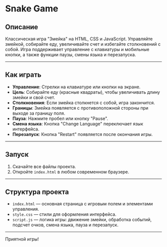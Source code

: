 # Snake Game

## Описание

Классическая игра "Змейка" на HTML, CSS и JavaScript. Управляйте змейкой, собирайте еду, увеличивайте счет и избегайте столкновений с собой. Игра поддерживает управление с клавиатуры и мобильные кнопки, а также функции паузы, смены языка и перезапуска.

---

## Как играть

- **Управление**: Стрелки на клавиатуре или кнопки на экране.
- **Цель**: Собирайте еду (красные квадраты), чтобы увеличивать длину змейки и свой счет.
- **Столкновения**: Если змейка столкнется с собой, игра закончится.
- **Границы**: Змейка появляется с противоположной стороны при выходе за границу поля.
- **Пауза**: Нажмите пробел или кнопку "Pause".
- **Смена языка**: Кнопка "Change Language" переключает язык интерфейса.
- **Перезапуск**: Кнопка "Restart" появляется после окончания игры.

---

## Запуск

1. Скачайте все файлы проекта.
2. Откройте `index.html` в любом современном браузере.

---

## Структура проекта

- `index.html` — основная страница с игровым полем и элементами управления.
- `style.css` — стили для оформления интерфейса.
- `script.js` — логика игры: движение змейки, обработка событий, подсчет очков, смена языка, пауза и перезапуск.

---

Приятной игры!
